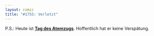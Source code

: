 ```yaml
---
layout: comic
title: "#1755: Verletzt"
---
```


P.S.:
Heute ist <a href="http://www.fonflatter.de/kalender"><strong>Tag des Atemzugs</strong></a>. Hoffentlich hat er keine Verspätung.
